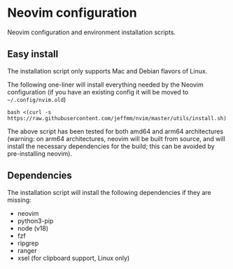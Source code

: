 # Neovim configuration

Neovim configuration and environment installation scripts.

## Easy install

The installation script only supports Mac and Debian flavors of Linux.

The following one-liner will install everything needed by the Neovim configuration (if you have an existing config it will be moved to `~/.config/nvim.old`)

```
bash <(curl -s https://raw.githubusercontent.com/jeffmm/nvim/master/utils/install.sh)
```

The above script has been tested for both amd64 and arm64 architectures (warning: on arm64 architectures, neovim will be built from source, and will install the necessary dependencies for the build; this can be avoided by pre-installing neovim).

## Dependencies

The installation script will install the following dependencies if they are missing:

- neovim
- python3-pip
- node (v18)
- fzf
- ripgrep
- ranger
- xsel (for clipboard support, Linux only)
